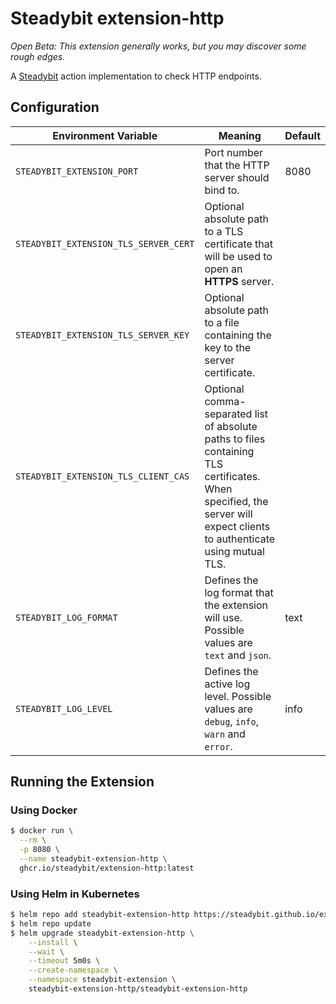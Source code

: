 # Steadybit extension-http

*Open Beta: This extension generally works, but you may discover some rough edges.*

A [Steadybit](https://www.steadybit.com/) action implementation to check HTTP endpoints.

## Configuration

| Environment Variable                  | Meaning                                                                                                                                                                | Default                 |
|---------------------------------------|------------------------------------------------------------------------------------------------------------------------------------------------------------------------|-------------------------|
| `STEADYBIT_EXTENSION_PORT`            | Port number that the HTTP server should bind to.                                                                                                                       | 8080                    |
| `STEADYBIT_EXTENSION_TLS_SERVER_CERT` | Optional absolute path to a TLS certificate that will be used to open an **HTTPS** server.                                                                             |                         |
| `STEADYBIT_EXTENSION_TLS_SERVER_KEY`  | Optional absolute path to a file containing the key to the server certificate.                                                                                         |                         |
| `STEADYBIT_EXTENSION_TLS_CLIENT_CAS`  | Optional comma-separated list of absolute paths to files containing TLS certificates. When specified, the server will expect clients to authenticate using mutual TLS. |                         |
| `STEADYBIT_LOG_FORMAT`                | Defines the log format that the extension will use. Possible values are `text` and `json`.                                                                             | text                    |
| `STEADYBIT_LOG_LEVEL`                 | Defines the active log level. Possible values are `debug`, `info`, `warn` and `error`.                                                                                 | info                    |

## Running the Extension

### Using Docker

```sh
$ docker run \
  --rm \
  -p 8080 \
  --name steadybit-extension-http \
  ghcr.io/steadybit/extension-http:latest
```

### Using Helm in Kubernetes

```sh
$ helm repo add steadybit-extension-http https://steadybit.github.io/extension-http
$ helm repo update
$ helm upgrade steadybit-extension-http \
    --install \
    --wait \
    --timeout 5m0s \
    --create-namespace \
    --namespace steadybit-extension \
    steadybit-extension-http/steadybit-extension-http
```
